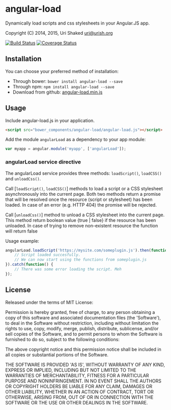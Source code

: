 angular-load
============

Dynamically load scripts and css stylesheets in your Angular.JS app.

Copyright (C) 2014, 2015, Uri Shaked <uri@urish.org>

[![Build Status](https://travis-ci.org/urish/angular-load.png?branch=master)](https://travis-ci.org/urish/angular-load)
[![Coverage Status](https://coveralls.io/repos/urish/angular-load/badge.png)](https://coveralls.io/r/urish/angular-load)

Installation
------------

You can choose your preferred method of installation:
* Through bower: `bower install angular-load --save`
* Through npm: `npm install angular-load --save`
* Download from github: [angular-load.min.js](https://raw.github.com/urish/angular-load/master/angular-load.min.js)

Usage
-----
Include angular-load.js in your application.

```html
<script src="bower_components/angular-load/angular-load.js"></script>
```

Add the module `angularLoad` as a dependency to your app module:

```js
var myapp = angular.module('myapp', ['angularLoad']);
```

### angularLoad service directive
The angularLoad service provides three methods: `loadScript()`, `loadCSS()` and `unloadCss()`. 

Call [`loadScript()`, `loadCSS()`] methods to load a script
or a CSS stylesheet asynchronously into the current page. Both two methods return a promise that will be resolved
once the resource (script or stylesheet) has been loaded. In case of an error (e.g. HTTP 404) the promise will be
rejected.

Call [`unloadCss()`] method to unload a CSS stylesheet into the current page. This method return boolean value {true | false} if the resource has been unloaded. In case of trying to remove non-existent resource the function will return false

Usage example:

```js
angularLoad.loadScript('https://mysite.com/someplugin.js').then(function() {
	// Script loaded succesfully.
	// We can now start using the functions from someplugin.js
}).catch(function() {
    // There was some error loading the script. Meh
});
```

License
----

Released under the terms of MIT License:

Permission is hereby granted, free of charge, to any person obtaining
a copy of this software and associated documentation files (the
'Software'), to deal in the Software without restriction, including
without limitation the rights to use, copy, modify, merge, publish,
distribute, sublicense, and/or sell copies of the Software, and to
permit persons to whom the Software is furnished to do so, subject to
the following conditions:

The above copyright notice and this permission notice shall be
included in all copies or substantial portions of the Software.

THE SOFTWARE IS PROVIDED 'AS IS', WITHOUT WARRANTY OF ANY KIND,
EXPRESS OR IMPLIED, INCLUDING BUT NOT LIMITED TO THE WARRANTIES OF
MERCHANTABILITY, FITNESS FOR A PARTICULAR PURPOSE AND NONINFRINGEMENT.
IN NO EVENT SHALL THE AUTHORS OR COPYRIGHT HOLDERS BE LIABLE FOR ANY
CLAIM, DAMAGES OR OTHER LIABILITY, WHETHER IN AN ACTION OF CONTRACT,
TORT OR OTHERWISE, ARISING FROM, OUT OF OR IN CONNECTION WITH THE
SOFTWARE OR THE USE OR OTHER DEALINGS IN THE SOFTWARE.
